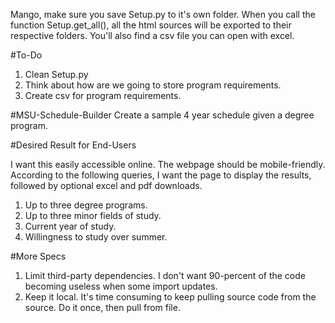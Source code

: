 Mango, make sure you save Setup.py to it's own folder. When you call the function Setup.get_all(), all the html sources will be exported to their respective folders. You'll also find a csv file you can open with excel. 

#To-Do
1. Clean Setup.py
2. Think about how are we going to store program requirements.
3. Create csv for program requirements.

#MSU-Schedule-Builder
Create a sample 4 year schedule given a degree program.

#Desired Result for End-Users

I want this easily accessible online. The webpage should be mobile-friendly. According to the following queries, I want the page to display the results, followed by optional excel and pdf downloads.

1.   Up to three degree programs.
2.   Up to three minor fields of study.
3.   Current year of study.
4.   Willingness to study over summer. 

#More Specs

1.  Limit third-party dependencies. I don't want 90-percent of the code becoming useless when some import updates.
2.  Keep it local. It's time consuming to keep pulling source code from the source. Do it once, then pull from file.
